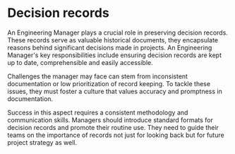 # Decision records

An Engineering Manager plays a crucial role in preserving decision records. These records serve as valuable historical documents, they encapsulate reasons behind significant decisions made in projects. An Engineering Manager's key responsibilities include ensuring decision records are kept up to date, comprehensible and easily accessible. 

Challenges the manager may face can stem from inconsistent documentation or low prioritization of record keeping. To tackle these issues, they must foster a culture that values accuracy and promptness in documentation. 

Success in this aspect requires a consistent methodology and communication skills. Managers should introduce standard formats for decision records and promote their routine use. They need to guide their teams on the importance of records not just for looking back but for future project strategy as well.